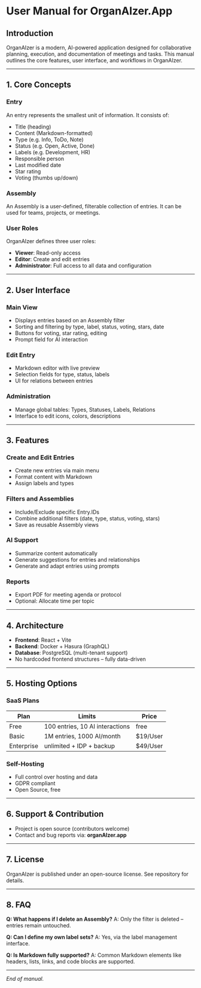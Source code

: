 # User Manual for OrganAIzer.App

## Introduction
OrganAIzer is a modern, AI-powered application designed for collaborative planning, execution, and documentation of meetings and tasks. This manual outlines the core features, user interface, and workflows in OrganAIzer.

---

## 1. Core Concepts

### Entry
An entry represents the smallest unit of information. It consists of:
- Title (heading)
- Content (Markdown-formatted)
- Type (e.g. Info, ToDo, Note)
- Status (e.g. Open, Active, Done)
- Labels (e.g. Development, HR)
- Responsible person
- Last modified date
- Star rating
- Voting (thumbs up/down)

### Assembly
An Assembly is a user-defined, filterable collection of entries. It can be used for teams, projects, or meetings.

### User Roles
OrganAIzer defines three user roles:
- **Viewer**: Read-only access
- **Editor**: Create and edit entries
- **Administrator**: Full access to all data and configuration

---

## 2. User Interface

### Main View
- Displays entries based on an Assembly filter
- Sorting and filtering by type, label, status, voting, stars, date
- Buttons for voting, star rating, editing
- Prompt field for AI interaction

### Edit Entry
- Markdown editor with live preview
- Selection fields for type, status, labels
- UI for relations between entries

### Administration
- Manage global tables: Types, Statuses, Labels, Relations
- Interface to edit icons, colors, descriptions

---

## 3. Features

### Create and Edit Entries
- Create new entries via main menu
- Format content with Markdown
- Assign labels and types

### Filters and Assemblies
- Include/Exclude specific Entry.IDs
- Combine additional filters (date, type, status, voting, stars)
- Save as reusable Assembly views

### AI Support
- Summarize content automatically
- Generate suggestions for entries and relationships
- Generate and adapt entries using prompts

### Reports
- Export PDF for meeting agenda or protocol
- Optional: Allocate time per topic

---

## 4. Architecture

- **Frontend**: React + Vite
- **Backend**: Docker + Hasura (GraphQL)
- **Database**: PostgreSQL (multi-tenant support)
- No hardcoded frontend structures – fully data-driven

---

## 5. Hosting Options

### SaaS Plans
| Plan        | Limits                          | Price        |
|-------------|----------------------------------|--------------|
| Free        | 100 entries, 10 AI interactions | free         |
| Basic       | 1M entries, 1000 AI/month       | $19/User     |
| Enterprise  | unlimited + IDP + backup        | $49/User     |

### Self-Hosting
- Full control over hosting and data
- GDPR compliant
- Open Source, free

---

## 6. Support & Contribution

- Project is open source (contributors welcome)
- Contact and bug reports via: **organAIzer.app**

---

## 7. License
OrganAIzer is published under an open-source license. See repository for details.

---

## 8. FAQ
**Q: What happens if I delete an Assembly?**
A: Only the filter is deleted – entries remain untouched.

**Q: Can I define my own label sets?**
A: Yes, via the label management interface.

**Q: Is Markdown fully supported?**
A: Common Markdown elements like headers, lists, links, and code blocks are supported.

---

_End of manual._

